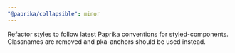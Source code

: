```yaml
---
"@paprika/collapsible": minor
---
```


Refactor styles to follow latest Paprika conventions for styled-components. Classnames are removed and pka-anchors should be used instead.
